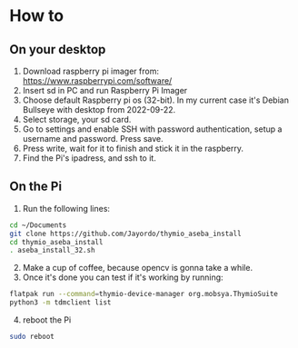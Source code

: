 # How to

## On your desktop
1. Download raspberry pi imager from: https://www.raspberrypi.com/software/
2. Insert sd in PC and run Raspberry Pi Imager
3. Choose default Raspberry pi os (32-bit). In my current case it's Debian Bullseye with desktop from 2022-09-22.
4. Select storage, your sd card.
5. Go to settings and enable SSH with password authentication, setup a username and password. Press save.
6. Press write, wait for it to finish and stick it in the raspberry.
7. Find the Pi's ipadress, and ssh to it.

## On the Pi
1. Run the following lines:
```sh
cd ~/Documents
git clone https://github.com/Jayordo/thymio_aseba_install
cd thymio_aseba_install
. aseba_install_32.sh
```
2. Make a cup of coffee, because opencv is gonna take a while.
3. Once it's done you can test if it's working by running:
```sh
flatpak run --command=thymio-device-manager org.mobsya.ThymioSuite
python3 -m tdmclient list
```
4. reboot the Pi
```sh
sudo reboot
```
